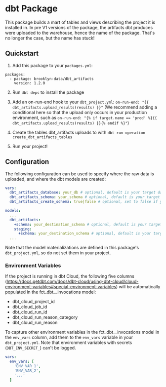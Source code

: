 # dbt Package
This package builds a mart of tables and views describing the project it is installed in. In pre V1 versions of the package, the artifacts dbt produces were uploaded to the warehouse, hence the name of the package. That's no longer the case, but the name has stuck!



## Quickstart

1. Add this package to your `packages.yml`:
```
packages:
  - package: brooklyn-data/dbt_artifacts
    version: 1.2.0
```

2. Run `dbt deps` to install the package

3. Add an on-run-end hook to your `dbt_project.yml`: `on-run-end: "{{ dbt_artifacts.upload_results(results) }}"`
(We recommend adding a conditional here so that the upload only occurs in your production environment, such as `on-run-end: "{% if target.name == 'prod' %}{{ dbt_artifacts.upload_results(results) }}{% endif %}"`)

4. Create the tables dbt_artifacts uploads to with `dbt run-operation create_dbt_artifacts_tables`

5. Run your project!

## Configuration

The following configuration can be used to specify where the raw data is uploaded, and where the dbt models are created:

```yml
vars:
  dbt_artifacts_database: your_db # optional, default is your target database
  dbt_artifacts_schema: your_schema # optional, default is your target schema
  dbt_artifacts_create_schema: true|false # optional, set to false if you don't have privileges to create schema, default is true

models:
  ...
  dbt_artifacts:
    +schema: your_destination_schema # optional, default is your target database
    staging:
      +schema: your_destination_schema # optional, default is your target schema
  ...
```

Note that the model materializations are defined in this package's `dbt_project.yml`, so do not set them in your project.

### Environment Variables

If the project is running in dbt Cloud, the following five columns (https://docs.getdbt.com/docs/dbt-cloud/using-dbt-cloud/cloud-environment-variables#special-environment-variables) will be automatically populated in the fct_dbt__invocations model:
- dbt_cloud_project_id
- dbt_cloud_job_id
- dbt_cloud_run_id
- dbt_cloud_run_reason_category
- dbt_cloud_run_reason

To capture other environment variables in the fct_dbt__invocations model in the `env_vars` column, add them to the `env_vars` variable in your `dbt_project.yml`. Note that environment variables with secrets (`DBT_ENV_SECRET_`) can't be logged.
```yml
vars:
  env_vars: [
    'ENV_VAR_1',
    'ENV_VAR_2',
    '...'
  ]
```





